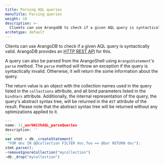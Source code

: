 ```yaml
---
title: Parsing AQL queries
menuTitle: Parsing queries
weight: 10
description: >-
  Clients can use ArangoDB to check if a given AQL query is syntactically valid
archetype: default
---
```

Clients can use ArangoDB to check if a given AQL query is syntactically valid. ArangoDB provides
an [HTTP REST API](../../develop/http/queries/aql-queries.md) for this. 

A query can also be parsed from the ArangoShell using `ArangoStatement`'s `parse` method. The
`parse` method will throw an exception if the query is syntactically invalid. Otherwise, it will
return the some information about the query.

The return value is an object with the collection names used in the query listed in the
`collections` attribute, and all bind parameters listed in the `bindVars` attribute.
Additionally, the internal representation of the query, the query's abstract syntax tree, will
be returned in the `AST` attribute of the result. Please note that the abstract syntax tree
will be returned without any optimizations applied to it.

```js
---
name: 11_workWithAQL_parseQueries
description: ''
---
var stmt = db._createStatement(
 "FOR doc IN @@collection FILTER doc.foo == @bar RETURN doc");
stmt.parse();
~removeIgnoreCollection("mycollection")
~db._drop("mycollection")
```
